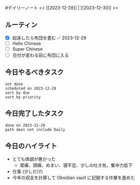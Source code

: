 #デイリーノート
<< [[2023-12-28]] | [[2023-12-30]] >>
## ルーティン
- [x] 起床したら布団を畳む ✅ 2023-12-29
- [ ] Hello Chinese
- [ ] Super Chinese
- [ ] 日付が変わる前に布団に入る
## 今日やるべきタスク
```tasks
not done
scheduled on 2023-12-29
sort by due
sort by priority
```
## 今日完了したタスク
```tasks
done on 2023-12-29
path does not include Daily
```
## 今日のハイライト
- とても体調が悪かった
	- 胃痛、頭痛、めまい、寝不足、少しの吐き気、集中力低下
- 仕事 (少しだけ)
- 今年の収支を計算して Obsidian vault に記録する作業を進めた
